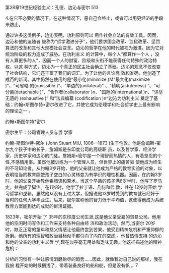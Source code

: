 第28章19世纪经验主义：孔德、边沁与密尔 513

4.在它不必要的情况下。在这种情况下，恶自己会终止，或者可以用更经济的手段来防止。

通过许多这类例子，边沁表明，功利原则可以 用作社会立法的有效工具。因而，边沁和他的追随者 被称为“哲学激进分子”，他们要求国会改革、监狱改革、惩罚算法的改革和其他大规模社会变革。边沁的哲学在他的时代被视为激进，因为它对统治阶级的权力造成了威胁。在功利主义 的计算中，每个人“都算作一个人 ，没有人算更多的人”，因而一个人的财富、阶级和头衔不能获得任何特殊的政治特权。以这 种方式，边沁为一个真正的民主社会确立了基础。边沁的观念不仅改变了社会结构，它们还丰富了我们的词汇。为了让他的言论高 效和准确，他创造了成百的新词。其中仍然在使用的是“最小化(minimize  )M"最大化(maximize  )”、"可省略 的(omissible  )”、“单边的(unilateral)" 、"精明(astuteness) ”、“可分离(detachable )”、"合作者(collaborator  )n、"国际的(international  )n、"详尽无遗的 (exhaustive  )” 和“法典编纂 (codification  )n^边沁为功利主义 奠定了基础；约翰•斯图尔特•密尔改进了它，并使它成为伦理学和社会哲学史上最有影响的理论之一 。

约翰•斯图尔特*密尔

密尔生平：公司管理人员与哲 学家

约翰-斯图尔特-密尔 (John Stuart  MiU, 1806—1873 )生于伦敦。他是詹姆斯-密尔九个孩子中的长子，詹姆斯是东印度公司的高级职 员，以及哲学家、经济学家、历史学家和边沁的门徒。詹姆斯•密尔是一个理智而热情的人，有着坚忍的个性,不感情用事。虽然他被训练为一个管理人员，但世界上的痛苦驱 使他成为终生的不可知论者。从约翰3岁开始，他的父亲就让他成为严格的教育实验的对象，以表明恰当的教育能使孩子空白的心灵转变为有学识的理性机器。因而，在约翰3岁时，他的父亲开始教他希腊语和算术。当这个早熟的孩子满6岁半时，他写了罗马史，并完成了脚注。在11岁时，他学了拉丁语、几何和代 数，并在 12岁时开始  学习哲学和逻辑。虽然他从没有上过大学，但据说他13岁时受到的教育就已经好于当时的任何大学毕业生。后来，密尔宣称他的智力低于平均值，这使得他成为系统教育方案能到达的成就的鲜活证据。

1823年，密尔开始 了 35年的东印度公司生涯,这是他父亲受雇的贸易公司。他用他的空闲时间写作和工作来支持各种自由经 济和政治活动。然而,当密尔 20岁时，缺乏正常的童年和慈父情感让他最终尝到苦果，他受到精神危机和严重抑郁的折磨。他所有的理智和政治目标似乎都引向了内在的空虚 。他曾热情支持 的边沁和他的父亲的功利主义哲 学,现在似乎毫无用处和乏味无趣。他这样描述他的精神危机：

分析的习惯有一种让感情消磨殆尽的趋势……因此，就像我对自己说的那样，我在我旅 程开始的时候搁浅了，带着装备良好的船和舵，但是没有帆 。7

